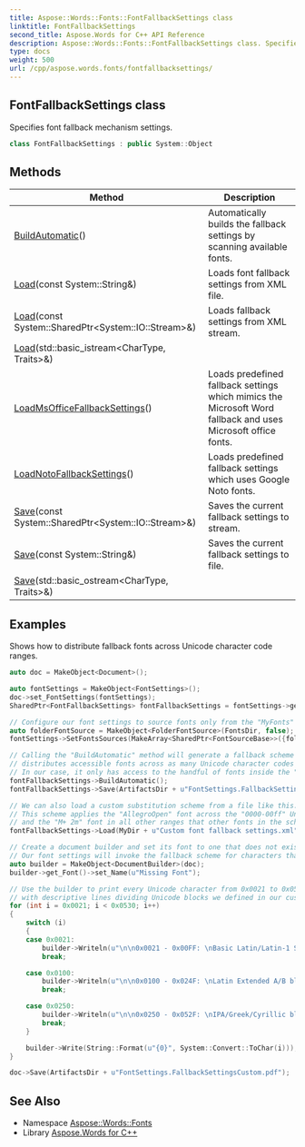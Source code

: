 ```yaml
---
title: Aspose::Words::Fonts::FontFallbackSettings class
linktitle: FontFallbackSettings
second_title: Aspose.Words for C++ API Reference
description: Aspose::Words::Fonts::FontFallbackSettings class. Specifies font fallback mechanism settings in C++.
type: docs
weight: 500
url: /cpp/aspose.words.fonts/fontfallbacksettings/
---
```

## FontFallbackSettings class


Specifies font fallback mechanism settings.

```cpp
class FontFallbackSettings : public System::Object
```

## Methods

| Method | Description |
| --- | --- |
| [BuildAutomatic](./buildautomatic/)() | Automatically builds the fallback settings by scanning available fonts. |
| [Load](./load/)(const System::String\&) | Loads font fallback settings from XML file. |
| [Load](./load/)(const System::SharedPtr\<System::IO::Stream\>\&) | Loads fallback settings from XML stream. |
| [Load](./load/)(std::basic_istream\<CharType, Traits\>\&) |  |
| [LoadMsOfficeFallbackSettings](./loadmsofficefallbacksettings/)() | Loads predefined fallback settings which mimics the Microsoft Word fallback and uses Microsoft office fonts. |
| [LoadNotoFallbackSettings](./loadnotofallbacksettings/)() | Loads predefined fallback settings which uses Google Noto fonts. |
| [Save](./save/)(const System::SharedPtr\<System::IO::Stream\>\&) | Saves the current fallback settings to stream. |
| [Save](./save/)(const System::String\&) | Saves the current fallback settings to file. |
| [Save](./save/)(std::basic_ostream\<CharType, Traits\>\&) |  |

## Examples



Shows how to distribute fallback fonts across Unicode character code ranges. 
```cpp
auto doc = MakeObject<Document>();

auto fontSettings = MakeObject<FontSettings>();
doc->set_FontSettings(fontSettings);
SharedPtr<FontFallbackSettings> fontFallbackSettings = fontSettings->get_FallbackSettings();

// Configure our font settings to source fonts only from the "MyFonts" folder.
auto folderFontSource = MakeObject<FolderFontSource>(FontsDir, false);
fontSettings->SetFontsSources(MakeArray<SharedPtr<FontSourceBase>>({folderFontSource}));

// Calling the "BuildAutomatic" method will generate a fallback scheme that
// distributes accessible fonts across as many Unicode character codes as possible.
// In our case, it only has access to the handful of fonts inside the "MyFonts" folder.
fontFallbackSettings->BuildAutomatic();
fontFallbackSettings->Save(ArtifactsDir + u"FontSettings.FallbackSettingsCustom.BuildAutomatic.xml");

// We can also load a custom substitution scheme from a file like this.
// This scheme applies the "AllegroOpen" font across the "0000-00ff" Unicode blocks, the "AllegroOpen" font across "0100-024f",
// and the "M+ 2m" font in all other ranges that other fonts in the scheme do not cover.
fontFallbackSettings->Load(MyDir + u"Custom font fallback settings.xml");

// Create a document builder and set its font to one that does not exist in any of our sources.
// Our font settings will invoke the fallback scheme for characters that we type using the unavailable font.
auto builder = MakeObject<DocumentBuilder>(doc);
builder->get_Font()->set_Name(u"Missing Font");

// Use the builder to print every Unicode character from 0x0021 to 0x052F,
// with descriptive lines dividing Unicode blocks we defined in our custom font fallback scheme.
for (int i = 0x0021; i < 0x0530; i++)
{
    switch (i)
    {
    case 0x0021:
        builder->Writeln(u"\n\n0x0021 - 0x00FF: \nBasic Latin/Latin-1 Supplement Unicode blocks in \"AllegroOpen\" font:");
        break;

    case 0x0100:
        builder->Writeln(u"\n\n0x0100 - 0x024F: \nLatin Extended A/B blocks, mostly in \"AllegroOpen\" font:");
        break;

    case 0x0250:
        builder->Writeln(u"\n\n0x0250 - 0x052F: \nIPA/Greek/Cyrillic blocks in \"M+ 2m\" font:");
        break;
    }

    builder->Write(String::Format(u"{0}", System::Convert::ToChar(i)));
}

doc->Save(ArtifactsDir + u"FontSettings.FallbackSettingsCustom.pdf");
```

## See Also

* Namespace [Aspose::Words::Fonts](../)
* Library [Aspose.Words for C++](../../)
